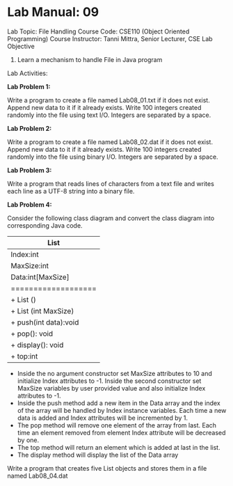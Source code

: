# Lab Manual: 09

Lab Topic: File Handling
Course Code: CSE110 (Object Oriented Programming)
Course Instructor: Tanni Mittra, Senior Lecturer, CSE
Lab Objective

1. Learn a mechanism to handle File in Java program

Lab Activities:

**Lab Problem 1:**

Write a program to create a file named Lab08_01.txt if it does not exist. Append new data to it if it
already exists. Write 100 integers created randomly into the file using text I/O. Integers are separated by
a space.

**Lab Problem 2:**

Write a program to create a file named Lab08_02.dat if it does not exist. Append new data to it if it
already exists. Write 100 integers created randomly into the file using binary I/O. Integers are separated
by a space.

**Lab Problem 3:**

Write a program that reads lines of characters from a text file and writes each line as a UTF-8 string into
a binary file.

**Lab Problem 4:**

Consider the following class diagram and convert the class diagram into corresponding Java code.

| List                  |
| --------------------- |
| Index:int             |
| MaxSize:int           |
| Data:int[MaxSize]     |
| ===================   |
| + List ()             |
| + List (int MaxSize)  |
| + push(int data):void |
| + pop(): void         |
| + display(): void     |
| + top:int             |

- Inside the no argument constructor set MaxSize attributes to 10 and initialize Index attributes to -1. Inside the second constructor set MaxSize variables by user provided value and also initialize Index attributes to -1.
- Inside the push method add a new item in the Data array and the index of the array will be handled by Index instance variables. Each time a new data is added and Index attributes will be incremented by 1.
- The pop method will remove one element of the array from last. Each time an element removed from element Index attribute will be decreased by one.
- The top method will return an element which is added at last in the list.
- The display method will display the list of the Data array

Write a program that creates five List objects and stores them in a file named Lab08_04.dat
